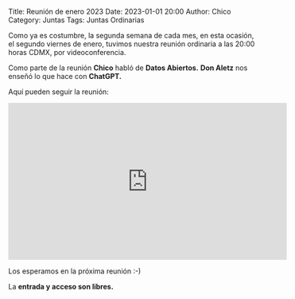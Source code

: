 Title: Reunión de enero 2023
Date: 2023-01-01 20:00
Author: Chico
Category: Juntas
Tags: Juntas Ordinarias

Como ya es costumbre, la segunda semana de cada mes, en esta ocasión, el segundo viernes de enero, tuvimos nuestra reunión ordinaria a las 20:00 horas CDMX, por videoconferencia.

Como parte de la reunión __Chico__ habló de __Datos Abiertos.__ __Don Aletz__ nos enseñó lo que hace con __ChatGPT.__

Aquí pueden seguir la reunión:

<iframe width="560" height="315" src="https://www.youtube.com/embed/JplYPZVW3X0" title="YouTube video player" frameborder="0" allow="accelerometer; autoplay; clipboard-write; encrypted-media; gyroscope; picture-in-picture; web-share" allowfullscreen></iframe>

Los esperamos en la próxima reunión :-)

La __entrada y acceso son libres.__

